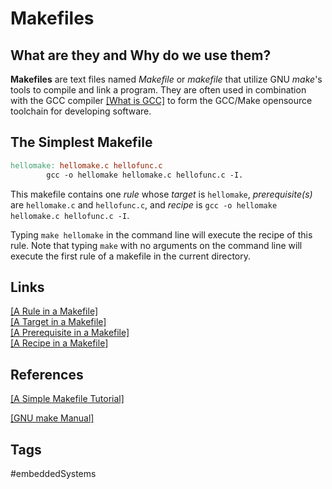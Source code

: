 # Makefiles

## What are they and Why do we use them?
**Makefiles** are text files named *Makefile* or *makefile* that utilize GNU *make*'s tools to compile and link a program. They are often used in combination with the GCC compiler [\[What is GCC\]](../202110191739) to form the GCC/Make opensource toolchain for developing software.  

## The Simplest Makefile
```mk
hellomake: hellomake.c hellofunc.c
		gcc -o hellomake hellomake.c hellofunc.c -I.
```

This makefile contains one *rule* whose *target* is `hellomake`, *prerequisite(s)* are `hellomake.c` and `hellofunc.c`, and *recipe* is `gcc -o hellomake hellomake.c hellofunc.c -I`.

  
Typing `make hellomake` in the command line will execute the recipe of this rule. Note that typing `make` with no arguments on the command line will execute the first rule of a makefile in the current directory.  


## Links
[\[A Rule in a Makefile\]](../202110182258)  
[\[A Target in a Makefile\]](../202110182306)  
[\[A Prerequisite in a Makefile\]](../202110182309)  
[\[A Recipe in a Makefile\]](../202110182310)  
 
## References
[\[A Simple Makefile Tutorial\]](https://www.cs.colby.edu/maxwell/courses/tutorials/maketutor/)

[\[GNU make Manual\]](https://www.gnu.org/software/make/manual/html_node/index.html#SEC_Contents)

## Tags
#embeddedSystems
